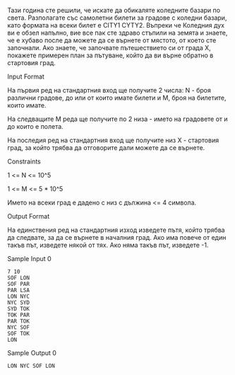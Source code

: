 Тази година сте решили, че искате да обикаляте коледните базари по света. Разполагате със самолетни билети за градове с коледни базари, като формата на всеки билет е CITY1 CYTY2. Въпреки че Коледния дух ви е обзел напълно, вие все пак сте здраво стъпили на земята и знаете, че е хубаво после да можете да се върнете от мястото, от което сте започнали. Ако знаете, че започвате пътешествието си от града X, покажете примерен план за пътуване, който да ви върне обратно в стартовия град.

Input Format

На първия ред на стандартния вход ще получите 2 числа: N - броя различни градове, до или от които имате билети и M, броя на билетите, които имате.

На следващите M реда ще получите по 2 низа - името на градовете от и до които е полета.

На последия ред на стандартния вход ще получите низ X - стартовия град, за който трябва да отговорите дали можете да се върнете.

Constraints

1 <= N <= 10^5

1 <= M <= 5 * 10^5

Името на всеки град е дадено с низ с дължина <= 4 символа.

Output Format

На единствения ред на стандартния изход изведете пътя, който трябва да следвате, за да се върнете в началния град. Ако има повече от един такъв път, изведете някой от тях. Ако няма такъв път, изведете -1.

Sample Input 0

    7 10
    SOF LON
    SOF PAR
    PAR LSA
    LON NYC
    NYC SYD
    SYD TOK
    TOK PAR
    PAR TOK
    NYC SOF
    SOF TOK
    LON

Sample Output 0

    LON NYC SOF LON

